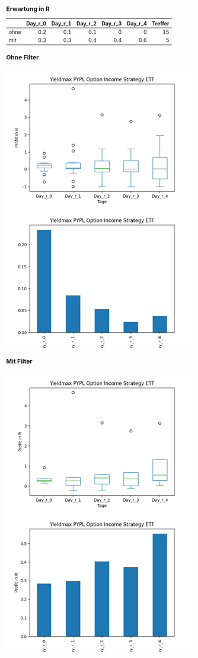 ### Erwartung in R
|      |   Day_r_0 |   Day_r_1 |   Day_r_2 |   Day_r_3 |   Day_r_4 |   Treffer |
|:-----|----------:|----------:|----------:|----------:|----------:|----------:|
| ohne |       0.2 |       0.1 |       0.1 |       0   |       0   |        15 |
| mit  |       0.3 |       0.3 |       0.4 |       0.4 |       0.6 |         5 |

### Ohne Filter
![image info](./data/PYPY_box_all.png)
![image info](./data/PYPY_median_all.png)

### Mit Filter
![image info](./data/PYPY_box_filtered.png)
![image info](./data/PYPY_median_filtered.png)